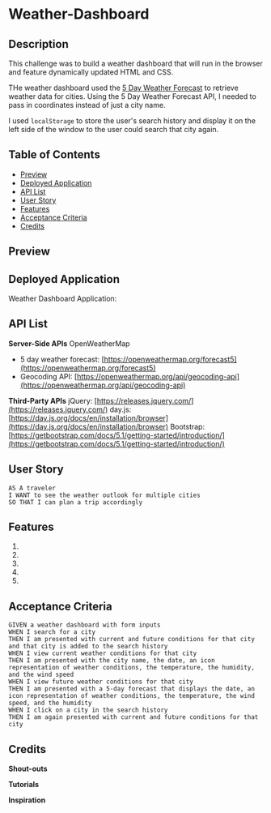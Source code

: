 # Weather-Dashboard

## Description

This challenge was to build a weather dashboard that will run in the browser and feature dynamically updated HTML and CSS.

THe weather dashboard used the [5 Day Weather Forecast](https://openweathermap.org/forecast5) to retrieve weather data for cities. Using the 5 Day Weather Forecast API, I needed to pass in coordinates instead of just a city name.

I used `localStorage` to store the user's search history and display it on the left side of the window to the user could search that city again.

## Table of Contents
- [Preview](#preview)
- [Deployed Application](#deployed-application)
- [API List](#api-list)
- [User Story](#user-story)
- [Features](#features)
- [Acceptance Criteria](#acceptance-criteria)
- [Credits](#credits)

## Preview

## Deployed Application

Weather Dashboard Application: []()

## API List

**Server-Side APIs**
OpenWeatherMap
- 5 day weather forecast: [https://openweathermap.org/forecast5](https://openweathermap.org/forecast5)
- Geocoding API: [https://openweathermap.org/api/geocoding-api](https://openweathermap.org/api/geocoding-api)

**Third-Party APIs**
jQuery: [https://releases.jquery.com/](https://releases.jquery.com/)
day.js: [https://day.js.org/docs/en/installation/browser](https://day.js.org/docs/en/installation/browser)
Bootstrap: [https://getbootstrap.com/docs/5.1/getting-started/introduction/](https://getbootstrap.com/docs/5.1/getting-started/introduction/)

## User Story

```
AS A traveler
I WANT to see the weather outlook for multiple cities
SO THAT I can plan a trip accordingly
```

## Features

1. 
2.
3.
4.
5.

## Acceptance Criteria

```
GIVEN a weather dashboard with form inputs
WHEN I search for a city
THEN I am presented with current and future conditions for that city and that city is added to the search history
WHEN I view current weather conditions for that city
THEN I am presented with the city name, the date, an icon representation of weather conditions, the temperature, the humidity, and the wind speed
WHEN I view future weather conditions for that city
THEN I am presented with a 5-day forecast that displays the date, an icon representation of weather conditions, the temperature, the wind speed, and the humidity
WHEN I click on a city in the search history
THEN I am again presented with current and future conditions for that city
```

## Credits

**Shout-outs**

**Tutorials**

**Inspiration**